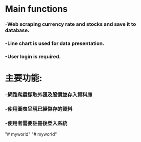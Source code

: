 <h1>Main functions</h1>
<h3>-Web scraping currency rate and stocks and save it to database.</h3>
<h3>-Line chart is used for data presentation.</h3>
<h3>-User login is required.</h3>

<h1>主要功能:</h1>
<h3>-網路爬蟲擷取外匯及股價並存入資料庫</h3>
<h3>-使用圖表呈現已經儲存的資料</h3>
<h3>-使用者需要註冊後登入系統</h3>
"# myworld" 
"# myworld" 
